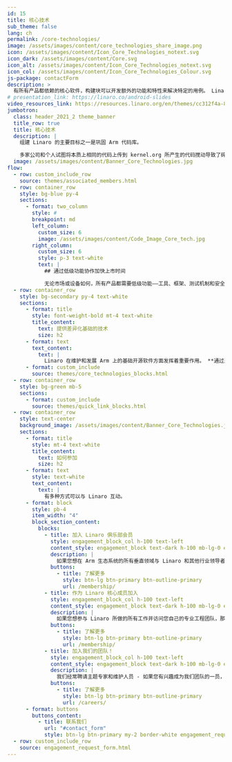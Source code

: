 ```yaml
---
id: 15
title: 核心技术
sub_theme: false
lang: ch
permalink: /core-technologies/
image: /assets/images/content/core_technologies_share_image.png
icon: /assets/images/content/Icon_Core_Technologies_notext.svg
icon_dark: /assets/images/content/Core.svg
icon_alt: /assets/images/content/Icon_Core_Technologies_notext.svg
icon_col: /assets/images/content/Icon_Core_Technologies_Colour.svg
js-package: contactForm
description: >
  有所有产品都依赖的核心软件，构建块可以开发额外的功能和特性来解决特定的用例。 Linaro 成立于 2010 年，旨在帮助开发这些核心技术，因为 Arm 代码库分散，导致产品创新和部署延迟。 我们帮助实现了这一目标，并继续发展和共同维护这些技术，特别关注 Linux 内核、Arm 工具链、测试和 CI、安全性和虚拟化。 近年来，我们还致力于将一流的 ML 推理和 AI 引入 Arm 生态系统。
# presentation_link: https://linaro.co/android-slides
video_resources_link: https://resources.linaro.org/en/themes/cc312f4a-8546-4e22-8895-3a98acfc3e10
jumbotron:
  class: header_2021_2 theme_banner
  title_row: true
  title: 核心技术
  description: |
    组建 Linaro 的主要目标之一是巩固 Arm 代码库。

    多家公司和个人试图将本质上相同的代码上传到 kernel.org 所产生的代码搅动导致了碎片化，并减缓了产品的创新和交付。 Linaro 的工作，尤其是在内核方面的工作，提供了协作的焦点，并且到 2012 年情况明显改善，这是 Linus Torvalds 认识到的。 自 Linux 内核 3.10 版以来，Linaro 一直被列为全球十大公司贡献者之一，Linux 内核。 我们在 GCC 和 LLVM 等工具链上所做的工作也得到了广泛认可。 除了我们在 Linux 内核和工具链方面的工作外，我们还以通过 OP-TEE、LAVA 和 LKFT 等项目在安全和测试方面的专业知识而闻名。
  image: /assets/images/content/Banner_Core_Technologies.jpg
flow:
  - row: custom_include_row
    source: themes/associated_members.html
  - row: container_row
    style: bg-blue py-4
    sections:
      - format: two_column
        style: #
        breakpoint: md
        left_column:
          custom_size: 6
          image: /assets/images/content/Code_Image_Core_tech.jpg
        right_column:
          custom_size: 6
          style: p-3 text-white
          text: |
            ## 通过低级功能协作加快上市时间

            无论市场或设备如何，所有产品都需要低级功能——工具、框架、测试机制和安全——才能发挥作用。 在内部开发这种低级功能成本高昂，并且需要广泛的专业知识，这就是成员公司选择与 Linaro 和其他行业领导者合作开发基础的原因。 这不仅使他们能够利用我们技术领域专家的专业知识，而且还通过共享工程资源降低了总体成本。 与精通开源社区导航的 Linaro 工程师一起工作可以加快产品上市时间。
  - row: container_row
    style: bg-secondary py-4 text-white
    sections:
      - format: title
        style: font-weight-bold mt-4 text-white
        title_content:
          text: 提供差异化基础的技术
          size: h2
      - format: text
        text_content:
          text: |
            Linaro 在维护和发展 Arm 上的基础开源软件方面发挥着重要作用。 **通过选择感兴趣的技术了解更多关于我们的贡献:**
      - format: custom_include
        source: themes/core_technologies_blocks.html
  - row: container_row
    style: bg-green mb-5
    sections:
      - format: custom_include
        source: themes/quick_link_blocks.html
  - row: container_row
    style: text-center
    background_image: /assets/images/content/Banner_Core_Technologies.jpg
    sections:
      - format: title
        style: mt-4 text-white
        title_content:
          text: 如何参加
          size: h2
      - format: text
        style: text-white
        text_content:
          text: |
            有多种方式可以与 Linaro 互动。
      - format: block
        style: pb-4
        item_width: "4"
        block_section_content:
          blocks:
            - title: 加入 Linaro 俱乐部会员
              style: engagement_block_col h-100 text-left
              content_style: engagement_block text-dark h-100 mb-lg-0 engagement_block_content d-flex flex-column justify-content-around align-items-baseline
              description: |
                如果您想在 Arm 生态系统的所有垂直领域与 Linaro 和其他行业领导者合作，俱乐部会员资格是您的正确选择。
              buttons:
                - title: 了解更多
                  style: btn-lg btn-primary btn-outline-primary
                  url: /membership/
            - title: 作为 Linaro 核心成员加入
              style: engagement_block_col h-100 text-left
              content_style: engagement_block text-dark h-100 mb-lg-0 engagement_block_content d-flex flex-column justify-content-around align-items-baseline
              description: |
                如果您想参与 Linaro 所做的所有工作并访问您自己的专业工程团队，那么核心会员是您的正确选择。
              buttons:
                - title: 了解更多
                  style: btn-lg btn-primary btn-outline-primary
                  url: /membership/
            - title: 加入我们的团队！
              style: engagement_block_col h-100 text-left
              content_style: engagement_block text-dark h-100 mb-lg-0 engagement_block_content d-flex flex-column justify-content-around align-items-baseline
              description: |
                我们经常聘请主题专家和维护人员 - 如果您有兴趣成为我们团队的一员，请访问 Linaro 职业页面以了解更多信息。
              buttons:
                - title: 了解更多
                  style: btn-lg btn-primary btn-outline-primary
                  url: /careers/
      - format: buttons
        buttons_content:
          - title: 联系我们
            url: "#contact_form"
            style: btn-lg btn-primary my-2 border-white engagement_request_contact_btn
  - row: custom_include_row
    source: engagement_request_form.html
---
```

